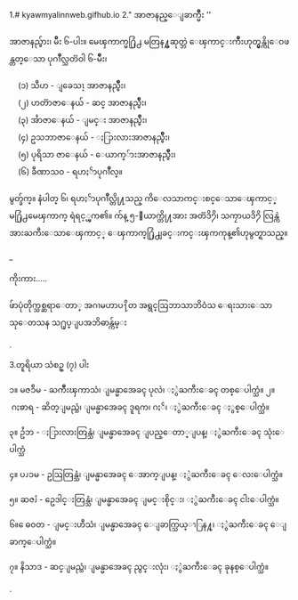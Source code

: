 1.# kyawmyalinnweb.gifhub.io
2." အာဇာနည္ေျခာက္မ်ိဳး ''<br />
<br />
အာဇာနည္မ်ား၊ မ်ိဳး ၆-ပါး။ မေၾကာက္မ႐ြံ႕ မတြန႔္မဆုတ္ဘဲ ေၾကာင္းက်ိဳးဟုတ္မွန္ကိုေဝဖန္တတ္ေသာ ပုဂၢိဳလ္သတၱဝါ ၆-မ်ိဳး၊<br />
<br />
&nbsp; &nbsp; (၁) သီဟ - ျခေသၤ့ အာဇာနည္မ်ိဳး၊<br />
&nbsp; &nbsp; (၂) ဟတၱာဇာေနယ် - ဆင္ အာဇာနည္မ်ိဳး၊<br />
&nbsp; &nbsp; (၃) အႆာဇာေနယ် - ျမင္း အာဇာနည္မ်ိဳး၊<br />
&nbsp; &nbsp; (၄) ဥသဘာဇာေနယ် - ႏြားလားအာဇာနည္မ်ိဳး၊<br />
&nbsp; &nbsp; (၅) ပုရိသာ ဇာေနယ် - ေယာက္်ားအာဇာနည္မ်ိဳး၊<br />
&nbsp; &nbsp; (၆) ခီဏာသဝ - ရဟႏၲာပုဂၢိဳလ္။<br />
<br />
မွတ္ခ်က္။ နံပါတ္ ၆၊ ရဟႏၲာပုဂၢိဳလ္တို႔သည္ ကိေလသာကင္းစင္ေသာေၾကာင့္ မ႐ြံ႕မေၾကာက္ ရဲရင့္ၾက၏။ က်န္ ၅-ေယာက္တို႔အား အတၱဒိ႒ိ၊ သကၠာယဒိ႒ိ လြန္ကဲ အားႀကီးေသာေၾကာင့္ ေၾကာက္႐ြံ႕ျခင္းကင္းၾကကုန္၏ဟုမွတ္ရာသည္။<br />
<br />
_<br />
<br />
ကိုးကား.....<br />
<br />
ဖ်ာပုံတိုက္သစ္ဆရာေတာ္ အဂၢမဟာပ႑ိတ အရွင္ဩဘာသာဘိဝံသ ေရးသားေသာ သုေတသန သ႐ုပ္ျပအဘိဓာန္က်မ္း

.

3.တူရိယာ သံစဥ္ (၇) ပါး

၁။ မဇၥ်ိမ - ႀကိဳးၾကာသံ၊ ျမန္မာအေခၚ ပုလဲ၊ ႏွဲႀကီးေခၚ တစ္ေပါက္သံ။
၂။ ဂႏၶာရ - ဆိတ္ျမည္သံ၊ ျမန္မာအေခၚ ဒူရက၊ ဂႏၲ၊ ႏွဲႀကီးေခၚ ႏွစ္ေပါက္သံ။

၃။ ဥႆဘ - ႏြားလားတြန္သံ၊ ျမန္မာအေခၚ ျပည္ေတာ္ျပန္၊ ႏွဲႀကီးေခၚ သုံးေပါက္သံ

၄။ ပၪၥမ - ဥဩတြန္သံ၊ ျမန္မာအေခၚ ေအာက္ျပန္၊ ႏွဲႀကီးေခၚ ေလးေပါက္သံ။

၅။ ဆဇၨ - ဥေဒါင္းတြန္သံ၊ ျမန္မာအေခၚ ျမင္းစိုင္း၊ ႏွဲႀကီးေခၚ ငါးေပါက္သံ။

၆။ ေဓဝတ - ျမင္းဟီသံ၊ ျမန္မာအေခၚ ေျခာက္သြယ္ၫြန႔္၊ ႏွဲႀကီးေခၚ ေျခာက္ေပါက္သံ။

၇။ နိသာဒ - ဆင္ျမည္သံ၊ ျမန္မာအေခၚ ညွင္းလုံး၊ ႏွဲႀကီးေခၚ ခုနစ္ေပါက္သံ။


.
